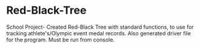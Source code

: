 # Red-Black-Tree
 School Project- Created Red-Black Tree with standard functions, to use for tracking athlete's/Olympic event medal records. Also generated driver file for the program. Must be run from console.
